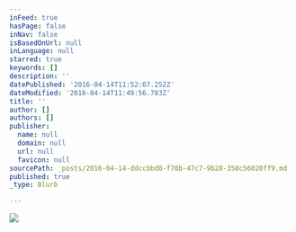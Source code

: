 ```yaml
---
inFeed: true
hasPage: false
inNav: false
isBasedOnUrl: null
inLanguage: null
starred: true
keywords: []
description: ''
datePublished: '2016-04-14T11:52:07.252Z'
dateModified: '2016-04-14T11:49:56.783Z'
title: ''
author: []
authors: []
publisher:
  name: null
  domain: null
  url: null
  favicon: null
sourcePath: _posts/2016-04-14-ddccbbd0-f70b-47c7-9b28-358c56020ff9.md
published: true
_type: Blurb

---
```

![](https://the-grid-user-content.s3-us-west-2.amazonaws.com/89494495-9dce-4700-85e8-f1294b9555d5.png)